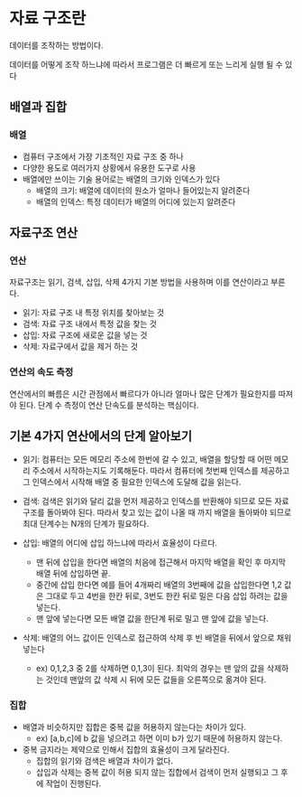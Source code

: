 # 자료 구조란


데이터를 조작하는 방법이다.


데이터를 어떻게 조작 하느냐에 따라서 프로그램은 더 빠르게 또는 느리게 실행 될 수 있다

## 배열과 집합


### 배열
- 컴퓨터 구조에서 가장 기초적인 자료 구조 중 하나
- 다양한 용도로 여러가지 상황에서 유용한 도구로 사용
- 배열에만 쓰이는 기술 용어로는 배열의 크기와 인덱스가 있다
  - 배열의 크기: 배열에 데이터의 원소가 얼마나 들어있는지 알려준다
  - 배열의 인덱스: 특정 데이터가 배열의 어디에 있는지 알려준다
  
## 자료구조 연산


### 연산
자료구조는 읽기, 검색, 삽입, 삭제 4가지 기본 방법을 사용하며 이를 연산이라고 부른다.
- 읽기: 자료 구조 내 특정 위치를 찾아보는 것
- 검색: 자료 구조 내에서 특정 값을 찾는 것
- 삽입: 자료 구조에 새로운 값을 넣는 것
- 삭제: 자료구에서 값을 제거 하는 것

### 연산의 속도 측정
연산에서의 빠름은 시간 관점에서 빠르다가 아니라 얼마나 많은 단계가 필요한지를 따져야 된다.
단계 수 측정이 연산 단속도를 분석하는 핵심이다.

## 기본 4가지 연산에서의 단계 알아보기
- 읽기: 컴퓨터는 모든 메모리 주소에 한번에 갈 수 있고, 배열을 할당할 때 어떤 메모리 주소에서 시작하는지도 기록해둔다.
       따라서 컴퓨터에 첫번째 인덱스를 제공하고 그 인덱스에서 시작해 배열 중 필요한 인덱스에 도달해 값을 읽는다.


- 검색: 검색은 읽기와 달리 값을 먼저 제공하고 인덱스를 반환해야 되므로 모든 자료구조를 돌아봐야 된다.
       따라서 찾고 있는 값이 나올 때 까지 배열을 돌아봐야 되므로 최대 단계수는 N개의 단계가 필요하다.


- 삽입: 배열의 어디에 삽입 하느냐에 따라서 효율성이 다르다.
  - 맨 뒤에 삽입을 한다면 배열의 처음에 접근해서 마지막 배열을 확인 후 마지막 배열 뒤에 삽입하면 끝.
  - 중간에 삽입 한다면 예를 들어 4개짜리 배열의 3번째에 값을 삽입한다면 1,2 값은 그대로 두고 4번을 한칸 뒤로, 3번도 한칸 뒤로 밀은 다음 삽입 하려는 값을 넣는다.
  - 맨 앞에 넣는다면 모든 배열 값을 한단계 뒤로 밀고 맨 앞에 값을 넣는다.


- 삭제: 배열의 어느 값이든 인덱스로 접근하여 삭제 후 빈 배열을 뒤에서 앞으로 채워 넣는다
  - ex) 0,1,2,3 중 2를 삭제하면 0,1,3이 된다.
       최악의 경우는 맨 앞의 값을 삭제하는 것인데 맨앞의 값 삭제 시 뒤에 모든 값들을 오른쪽으로 옮겨야 된다.  

### 집합
- 배열과 비슷하지만 집합은 중복 값을 허용하지 않는다는 차이가 있다.
  - ex) [a,b,c]에 b 값을 넣으려고 하면 이미 b가 있기 때문에 허용하지 않는다.
- 중복 금지라는 제약으로 인해서 집합의 효율성이 크게 달라진다.
  - 집합의 읽기와 검색은 배열과 차이가 없다.
  - 삽입과 삭제는 중복 값이 허용 되지 않는 집합에서 검색이 먼저 실행되고 그 후에 작업이 진행된다.
